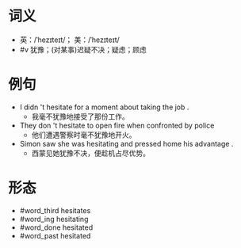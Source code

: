 # 词义
- 英：/ˈhezɪteɪt/； 美：/ˈhezɪteɪt/
- #v 犹豫；(对某事)迟疑不决；疑虑；顾虑
# 例句
- I didn 't hesitate for a moment about taking the job .
	- 我毫不犹豫地接受了那份工作。
- They don 't hesitate to open fire when confronted by police
	- 他们遭遇警察时毫不犹豫地开火。
- Simon saw she was hesitating and pressed home his advantage .
	- 西蒙见她犹豫不决，便趁机占尽优势。
# 形态
- #word_third hesitates
- #word_ing hesitating
- #word_done hesitated
- #word_past hesitated
